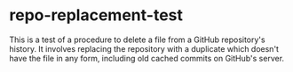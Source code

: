# repo-replacement-test
This is a test of a procedure to delete a file from a GitHub repository's history. It involves replacing the repository with a duplicate which doesn't have the file in any form, including old cached commits on GitHub's server.
